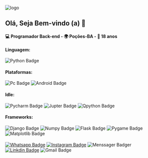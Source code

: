 ![logo](https://user-images.githubusercontent.com/84406466/120894275-f7c90700-c5ed-11eb-8e5e-bddc1bfe093f.gif)

## Olá, Seja Bem-vindo (a) 👋

#### 💻 Programador Back-end - 🌍 Poções-BA - 🎈 18 anos

#### Linguagem:
![Python Badge](https://img.shields.io/badge/Python-3776AB?style=flat&logo=python&logoColor=white)

#### Plataformas:
![Pc Badge](https://img.shields.io/badge/Windows-0078D6?style=flat&logo=windows&logoColor=white)
![Android Badge](https://img.shields.io/badge/Android-3DDC84?style=flat&logo=android&logoColor=white)

#### Idle:
![Pycharm Badge](https://img.shields.io/badge/pycharm-143?style=flat&logo=pycharm&logoColor=black&color=black&labelColor=green)
![Jupter Badge](https://img.shields.io/badge/Jupyter-%23F37626.svg?style=flat&logo=Jupyter&logoColor=white)
![Qpython Badge](https://img.shields.io/badge/PyDroid-blue?style=flat&logo=android&logoColor=white)

#### Frameworks:
![Django Badge](https://img.shields.io/badge/Django-blue?style=flat&logo=django&logoColor=white)
![Numpy Badge](https://img.shields.io/badge/numpy-%23013243.svg?style=flat&logo=numpy&logoColor=white)
![Flask Badge](https://img.shields.io/badge/Flask-FFFFFF?style=flat&logo=flask&logoColor=000000)
![Pygame Badge](https://img.shields.io/badge/Pygame-brightgreen?style=flat&logo=pygame&logoColor=white)
![Matplotlib Badge](https://img.shields.io/badge/Matplotlib-FFFFFF?style=flat&logo=matploit&logoColor=blu)
####
[![Whatsapp Badge](https://img.shields.io/badge/-WhatsApp-57D153?style=plastic&logo=whatsapp&logoColor=white)](https://wa.me/557799328936?text=%20)
[![Instagram Badge](https://img.shields.io/badge/-Instagram-E4405F?style=plastic&logo=Instagram&logoColor=white)](https://www.instagram.com/cailtom_oliveyra02)
![Menssager Badger](https://img.shields.io/badge/Messenger-00B2FF?style=plastic&logo=messenger&logoColor=white)
[![Linkdin Badge](https://img.shields.io/badge/-Linkedln-0077B5?style=plastic&logo=linkedin&logoColor=white)](https://www.linkedin.com/in/cailton-oliveira)
![Gmail Badge](https://img.shields.io/badge/Gmail-D14836?style=plastic&logo=gmail&logoColor=white)
 
